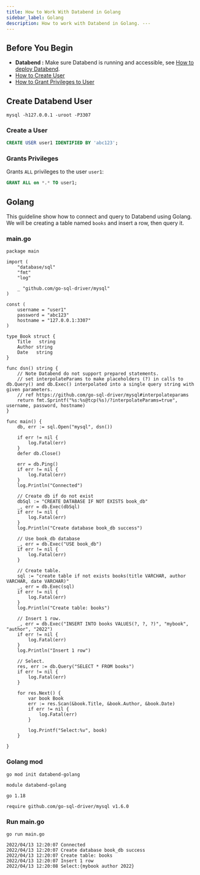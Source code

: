```yaml
---
title: How to Work With Databend in Golang
sidebar_label: Golang
description: How to work with Databend in Golang. ---
---
```


## Before You Begin

* **Databend :** Make sure Databend is running and accessible, see [How to deploy Databend](/doc/deploy).
* [How to Create User](../14-sql-commands/00-ddl/30-user/01-user-create-user.md)
* [How to Grant Privileges to User](../14-sql-commands/00-ddl/30-user/10-grant-privileges.md)

## Create Databend User

```shell
mysql -h127.0.0.1 -uroot -P3307
```

### Create a User

```sql
CREATE USER user1 IDENTIFIED BY 'abc123';
```

### Grants Privileges

Grants `ALL` privileges to the user `user1`:
```sql
GRANT ALL on *.* TO user1;
```

## Golang

This guideline show how to connect and query to Databend using Golang. We will be creating a table named `books` and insert a row, then query it.

### main.go

```text title='main.go'
package main

import (
    "database/sql"
    "fmt"
    "log"

    _ "github.com/go-sql-driver/mysql"
)

const (
    username = "user1"
    password = "abc123"
    hostname = "127.0.0.1:3307"
)

type Book struct {
    Title   string
    Author string
    Date   string
}

func dsn() string {
    // Note Databend do not support prepared statements.
    // set interpolateParams to make placeholders (?) in calls to db.Query() and db.Exec() interpolated into a single query string with given parameters.
    // ref https://github.com/go-sql-driver/mysql#interpolateparams
    return fmt.Sprintf("%s:%s@tcp(%s)/?interpolateParams=true", username, password, hostname)
}

func main() {
    db, err := sql.Open("mysql", dsn())

    if err != nil {
        log.Fatal(err)
    }
    defer db.Close()

    err = db.Ping()
    if err != nil {
        log.Fatal(err)
    }
    log.Println("Connected")

    // Create db if do not exist
    dbSql := "CREATE DATABASE IF NOT EXISTS book_db"
    _, err = db.Exec(dbSql)
    if err != nil {
        log.Fatal(err)
    }
    log.Println("Create database book_db success")

    // Use book_db database
    _, err = db.Exec("USE book_db")
    if err != nil {
        log.Fatal(err)
    }

    // Create table.
    sql := "create table if not exists books(title VARCHAR, author VARCHAR, date VARCHAR)"
    _, err = db.Exec(sql)
    if err != nil {
        log.Fatal(err)
    }
    log.Println("Create table: books")

    // Insert 1 row.
    _, err = db.Exec("INSERT INTO books VALUES(?, ?, ?)", "mybook", "author", "2022")
    if err != nil {
        log.Fatal(err)
    }
    log.Println("Insert 1 row")

    // Select.
    res, err := db.Query("SELECT * FROM books")
    if err != nil {
        log.Fatal(err)
    }

    for res.Next() {
        var book Book
        err := res.Scan(&book.Title, &book.Author, &book.Date)
        if err != nil {
            log.Fatal(err)
        }

        log.Printf("Select:%v", book)
    }

}
```

### Golang mod

```text
go mod init databend-golang
```

```text title='go.mod'
module databend-golang

go 1.18

require github.com/go-sql-driver/mysql v1.6.0
```

### Run main.go

```shell
go run main.go
```

```text title='Outputs'
2022/04/13 12:20:07 Connected
2022/04/13 12:20:07 Create database book_db success
2022/04/13 12:20:07 Create table: books
2022/04/13 12:20:07 Insert 1 row
2022/04/13 12:20:08 Select:{mybook author 2022}
```
